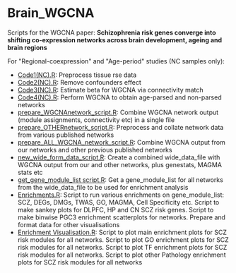 # Brain_WGCNA
Scripts for the WGCNA paper: 
**Schizophrenia risk genes converge into shifting co-expression networks across brain development, ageing and brain regions**

For "Regional-coexpression" and "Age-period" studies (NC samples only): 
* [Code1(NC).R](Code1(NC).R): Preprocess tissue rse data
* [Code2(NC).R](Code2(NC).R): Remove confounders effect
* [Code3(NC).R](Code3(NC).R): Estimate beta for WGCNA via connectivity match
* [Code4(NC).R](Code4(NC).R): Perform WGCNA to obtain age-parsed and non-parsed networks 
* [prepare_WGCNAnetwork_script.R](combine/prepare_WGCNAnetwork_script.R): Combine WGCNA network output (module assignments, connectivity etc) in a single file
* [prepare_OTHERnetwork_script.R](combine/prepare_OTHERnetwork_script.R): Preprocess and collate network data from various published networks
* [prepare_ALL_WGCNA_network_script.R](combine/prepare_ALL_WGCNA_network_script.R): Combine WGCNA output from our networks and other previous published networks
* [new_wide_form_data_script.R](combine/new_wide_form_data_script.R): Create a combined wide_data_file with WGCNA output from our and other networks, plus genestats, MAGMA stats etc
* [get_gene_module_list script.R](combine/get_gene_module_list%20script.R): Get a gene_module_list for all networks from the wide_data_file to be used for enrichment analysis
* [Enrichments.R](enrich_and_plot/Enrichments.R): Script to run various enrichments on gene_module_list: SCZ, DEGs, DMGs, TWAS, GO, MAGMA, Cell Specificity etc. Script to make sankey plots for DLPFC, HP and CN SCZ risk genes. Script to make binwise PGC3 enrichment scatterplots for networks. Prepare and format data for other visualisations
* [Enrichment Visualisation.R](enrich_and_plot/Enrichment%20Visualisation.R): Script to plot main enrichment plots for SCZ risk modules for all networks. Script to plot GO enrichment plots for SCZ risk modules for all networks. Script to plot TF enrichment plots for SCZ risk modules for all networks. Script to plot other Pathology enrichment plots for SCZ risk modules for all networks
